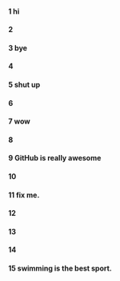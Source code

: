 #### 1 hi
#### 2
#### 3 bye
#### 4
#### 5 shut up
#### 6
#### 7 wow
#### 8
#### 9 GitHub is really awesome
#### 10
#### 11 fix me.
#### 12
#### 13
#### 14
#### 15 swimming is the best sport.